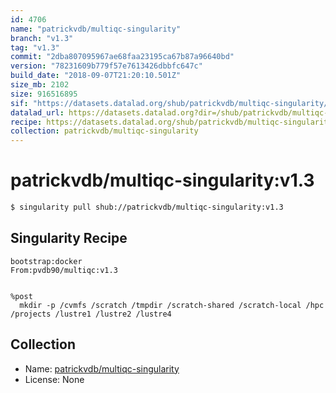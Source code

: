 ```yaml
---
id: 4706
name: "patrickvdb/multiqc-singularity"
branch: "v1.3"
tag: "v1.3"
commit: "2dba807095967ae68faa23195ca67b87a96640bd"
version: "78231609b779f57e7613426dbbfc647c"
build_date: "2018-09-07T21:20:10.501Z"
size_mb: 2102
size: 916516895
sif: "https://datasets.datalad.org/shub/patrickvdb/multiqc-singularity/v1.3/2018-09-07-2dba8070-78231609/78231609b779f57e7613426dbbfc647c.simg"
datalad_url: https://datasets.datalad.org?dir=/shub/patrickvdb/multiqc-singularity/v1.3/2018-09-07-2dba8070-78231609/
recipe: https://datasets.datalad.org/shub/patrickvdb/multiqc-singularity/v1.3/2018-09-07-2dba8070-78231609/Singularity
collection: patrickvdb/multiqc-singularity
---
```


# patrickvdb/multiqc-singularity:v1.3

```bash
$ singularity pull shub://patrickvdb/multiqc-singularity:v1.3
```

## Singularity Recipe

```singularity
bootstrap:docker
From:pvdb90/multiqc:v1.3


%post
  mkdir -p /cvmfs /scratch /tmpdir /scratch-shared /scratch-local /hpc /projects /lustre1 /lustre2 /lustre4
```

## Collection

 - Name: [patrickvdb/multiqc-singularity](https://github.com/patrickvdb/multiqc-singularity)
 - License: None

